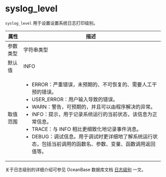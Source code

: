 # syslog_level

`syslog_level` 用于设置设置系统日志打印级别。

|  属性    | 描述     |
|----------|---------|
| 参数类型 |  字符串类型       |
| 默认值   | INFO     |
| 取值范围 | <ul><li>ERROR：严重错误，未预期的、不可恢复的、需要人工干预的错误。</li><li>USER_ERROR：用户输入导致的错误。</li><li>WARN：警告，可预期的，并且可以由程序解决的异常。</li><li>INFO：提示，用于记录系统运行的当前状态，该信息为正常信息。</li><li>TRACE：与 INFO 相比更细致化地记录事件消息。</li><li>DEBUG：调试信息。用于调试时更详细地了解系统运行状态，包括当前调用的函数名、参数、变量、函数调用返回值等。</li></ul>  |

关于日志级别的详细介绍可参见 OceanBase 数据库文档 [日志级别](https://www.oceanbase.com/docs/common-oceanbase-database-1000000000033226) 一文。

